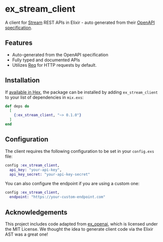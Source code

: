 # ex_stream_client

A client for [Stream](https://getstream.io) REST APIs in Elixir - auto generated from their [OpenAPI specification](https://github.com/GetStream/protocol).

## Features

- Auto-generated from the OpenAPI specification
- Fully typed and documented APIs
- Utilizes [Req](https://github.com/wojtekmach/req) for HTTP requests by default.

## Installation

If [available in Hex](https://hex.pm/docs/publish), the package can be installed
by adding `ex_stream_client` to your list of dependencies in `mix.exs`:

```elixir
def deps do
  [
    {:ex_stream_client, "~> 0.1.0"}
  ]
end
```

## Configuration

The client requires the following configuration to be set in your `config.exs` file:

```elixir
config :ex_stream_client,
  api_key: "your-api-key",
  api_key_secret: "your-api-key-secret"
```

You can also configure the endpoint if you are using a custom one:

```elixir
config :ex_stream_client,
  endpoint: "https://your-custom-endpoint.com"
```

## Acknowledgements

This project includes code adapted from [ex_openai](https://github.com/dvcrn/ex_openai),
which is licensed under the MIT License. We thought the idea to generate client code via the Elixir AST was a great one!
